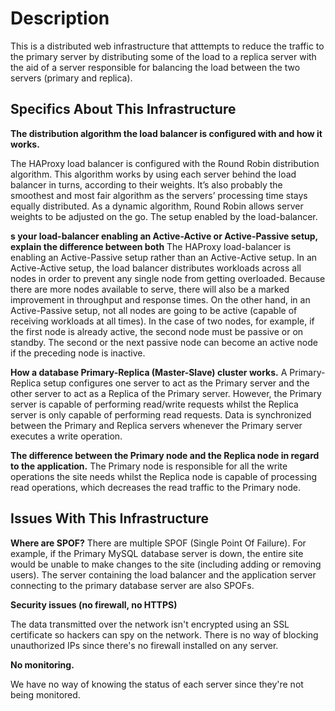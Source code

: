 <h1>Description</h1>
This is a distributed web infrastructure that atttempts to reduce the traffic to the primary server by distributing some of the load to a replica server with the aid of a server responsible for balancing the load between the two servers (primary and replica).

<h2>Specifics About This Infrastructure</h2>

<b>The distribution algorithm the load balancer is configured with and how it works.</b></br>

The HAProxy load balancer is configured with the Round Robin distribution algorithm. This algorithm works by using each server behind the load balancer in turns, according to their weights. It’s also probably the smoothest and most fair algorithm as the servers’ processing time stays equally distributed. As a dynamic algorithm, Round Robin allows server weights to be adjusted on the go.
The setup enabled by the load-balancer.

<b>s your load-balancer enabling an Active-Active or Active-Passive setup, explain the difference between both</b>
The HAProxy load-balancer is enabling an Active-Passive setup rather than an Active-Active setup. In an Active-Active setup, the load balancer distributes workloads across all nodes in order to prevent any single node from getting overloaded. Because there are more nodes available to serve, there will also be a marked improvement in throughput and response times. On the other hand, in an Active-Passive setup, not all nodes are going to be active (capable of receiving workloads at all times). In the case of two nodes, for example, if the first node is already active, the second node must be passive or on standby. The second or the next passive node can become an active node if the preceding node is inactive.

<b>How a database Primary-Replica (Master-Slave) cluster works.</b>
A Primary-Replica setup configures one server to act as the Primary server and the other server to act as a Replica of the Primary server. However, the Primary server is capable of performing read/write requests whilst the Replica server is only capable of performing read requests. Data is synchronized between the Primary and Replica servers whenever the Primary server executes a write operation.

<b>The difference between the Primary node and the Replica node in regard to the application.</b>
The Primary node is responsible for all the write operations the site needs whilst the Replica node is capable of processing read operations, which decreases the read traffic to the Primary node.

<h2>Issues With This Infrastructure</h2>

<b>Where are SPOF?</b>
There are multiple SPOF (Single Point Of Failure).
For example, if the Primary MySQL database server is down, the entire site would be unable to make changes to the site (including adding or removing users). The server containing the load balancer and the application server connecting to the primary database server are also SPOFs.

<b>Security issues (no firewall, no HTTPS)</b>

The data transmitted over the network isn't encrypted using an SSL certificate so hackers can spy on the network. There is no way of blocking unauthorized IPs since there's no firewall installed on any server.

<b>No monitoring.</b>

We have no way of knowing the status of each server since they're not being monitored.
